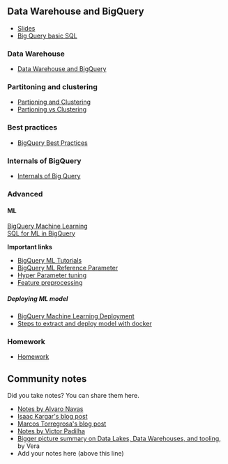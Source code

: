 ## Data Warehouse and BigQuery

- [Slides](https://docs.google.com/presentation/d/1a3ZoBAXFk8-EhUsd7rAZd-5p_HpltkzSeujjRGB2TAI/edit?usp=sharing)  
- [Big Query basic SQL](big_query.sql)


### Data Warehouse

- [Data Warehouse and BigQuery](https://youtu.be/jrHljAoD6nM)

### Partitoning and clustering

- [Partioning and Clustering](https://youtu.be/jrHljAoD6nM?t=726)  
- [Partioning vs Clustering](https://youtu.be/-CqXf7vhhDs)  

### Best practices

- [BigQuery Best Practices](https://youtu.be/k81mLJVX08w)  

### Internals of BigQuery

- [Internals of Big Query](https://youtu.be/eduHi1inM4s)  

### Advanced

#### ML
[BigQuery Machine Learning](https://youtu.be/B-WtpB0PuG4)  
[SQL for ML in BigQuery](big_query_ml.sql)

**Important links**
- [BigQuery ML Tutorials](https://cloud.google.com/bigquery-ml/docs/tutorials)
- [BigQuery ML Reference Parameter](https://cloud.google.com/bigquery-ml/docs/analytics-reference-patterns)
- [Hyper Parameter tuning](https://cloud.google.com/bigquery-ml/docs/reference/standard-sql/bigqueryml-syntax-create-glm)
- [Feature preprocessing](https://cloud.google.com/bigquery-ml/docs/reference/standard-sql/bigqueryml-syntax-preprocess-overview)

##### Deploying ML model

- [BigQuery Machine Learning Deployment](https://youtu.be/BjARzEWaznU)  
- [Steps to extract and deploy model with docker](extract_model.md)  



### Homework

* [Homework](../cohorts/2023/week_3_data_warehouse/homework.md)


## Community notes

Did you take notes? You can share them here.

* [Notes by Alvaro Navas](https://github.com/ziritrion/dataeng-zoomcamp/blob/main/notes/3_data_warehouse.md)
* [Isaac Kargar's blog post](https://kargarisaac.github.io/blog/data%20engineering/jupyter/2022/01/30/data-engineering-w3.html)
* [Marcos Torregrosa's blog post](https://www.n4gash.com/2023/data-engineering-zoomcamp-semana-3/) 
* [Notes by Victor Padilha](https://github.com/padilha/de-zoomcamp/tree/master/week3)
* [Bigger picture summary on Data Lakes, Data Warehouses, and tooling](https://medium.com/@verazabeida/zoomcamp-week-4-b8bde661bf98), by Vera
* Add your notes here (above this line)
